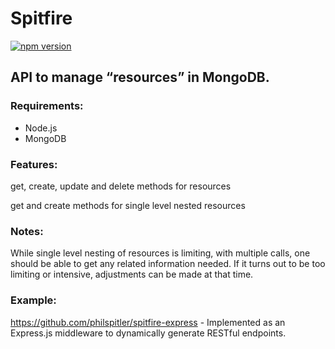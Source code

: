 # Spitfire

[![npm version](https://badge.fury.io/js/spitfire-node.svg)](https://badge.fury.io/js/spitfire-node)

## API to manage “resources” in MongoDB.

### Requirements:

- Node.js
- MongoDB

### Features:

get, create, update and delete methods for resources

get and create methods for single level nested resources

### Notes:

While single level nesting of resources is limiting, with multiple calls, one should be able to get any related information needed.  If it turns out to be too limiting or intensive, adjustments can be made at that time.

### Example:

https://github.com/philspitler/spitfire-express - Implemented as an Express.js middleware to dynamically generate RESTful endpoints.

